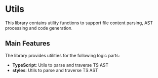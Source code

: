# Utils

This library contains utility functions to support file content parsing, AST processing and code generation.

## Main Features

The library provides utilities for the following logic parts:
- **TypeScript**: Utils to parse and traverse TS AST 
- **styles**: Utils to parse and traverse TS AST 
